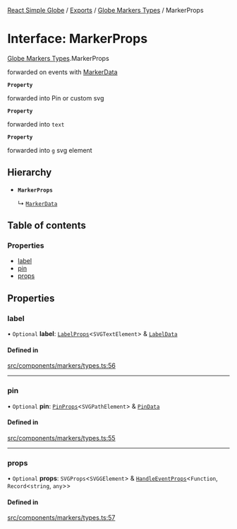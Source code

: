 [React Simple Globe](../README.md) / [Exports](../modules.md) / [Globe Markers Types](../modules/Globe_Markers_Types.md) / MarkerProps

# Interface: MarkerProps

[Globe Markers Types](../modules/Globe_Markers_Types.md).MarkerProps

forwarded on events with [MarkerData](Globe_Markers_Types.MarkerData.md)

**`Property`**

forwarded into Pin or custom svg

**`Property`**

forwarded into `text`

**`Property`**

forwarded into `g` svg element

## Hierarchy

- **`MarkerProps`**

  ↳ [`MarkerData`](Globe_Markers_Types.MarkerData.md)

## Table of contents

### Properties

- [label](Globe_Markers_Types.MarkerProps.md#label)
- [pin](Globe_Markers_Types.MarkerProps.md#pin)
- [props](Globe_Markers_Types.MarkerProps.md#props)

## Properties

### label

• `Optional` **label**: [`LabelProps`](../modules/Globe_Markers_Types.md#labelprops)<`SVGTextElement`\> & [`LabelData`](Globe_Markers_Types.LabelData.md)

#### Defined in

[src/components/markers/types.ts:56](https://github.com/Gaushao/d3-react-globe/blob/d269768/src/components/markers/types.ts#L56)

___

### pin

• `Optional` **pin**: [`PinProps`](../modules/Globe_Markers_Types.md#pinprops)<`SVGPathElement`\> & [`PinData`](Globe_Markers_Types.PinData.md)

#### Defined in

[src/components/markers/types.ts:55](https://github.com/Gaushao/d3-react-globe/blob/d269768/src/components/markers/types.ts#L55)

___

### props

• `Optional` **props**: `SVGProps`<`SVGGElement`\> & [`HandleEventProps`](Globe_Events_Types.HandleEventProps.md)<`Function`, `Record`<`string`, `any`\>\>

#### Defined in

[src/components/markers/types.ts:57](https://github.com/Gaushao/d3-react-globe/blob/d269768/src/components/markers/types.ts#L57)
